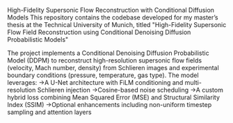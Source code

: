High-Fidelity Supersonic Flow Reconstruction with Conditional Diffusion Models
This repository contains the codebase developed for my master’s thesis at the Technical University of Munich, titled "High-Fidelity Supersonic Flow Field Reconstruction using Conditional Denoising Diffusion Probabilistic Models"

The project implements a Conditional Denoising Diffusion Probabilistic Model (DDPM) to reconstruct high-resolution supersonic flow fields (velocity, Mach number, density) from Schlieren images and experimental boundary conditions (pressure, temperature, gas type). The model leverages:
->A U-Net architecture with FiLM conditioning and multi-resolution Schlieren injection
->Cosine-based noise scheduling
->A custom hybrid loss combining Mean Squared Error (MSE) and Structural Similarity Index (SSIM)
->Optional enhancements including non-uniform timestep sampling and attention layers

